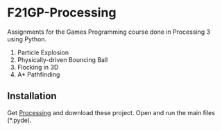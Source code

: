 # F21GP-Processing
Assignments for the Games Programming course done in Processing 3 using Python.

1. Particle Explosion
2. Physically-driven Bouncing Ball
3. Flocking in 3D
4. A* Pathfinding

## Installation
Get [Processing](https://processing.org) and download these project. 
Open and run the main files (*.pyde).

